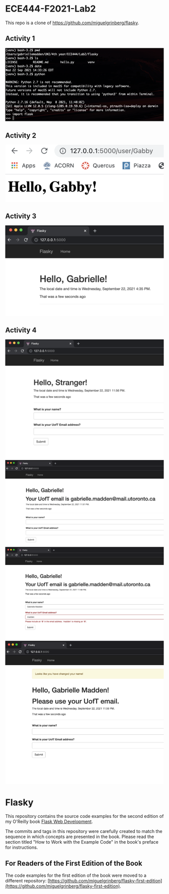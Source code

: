# ECE444-F2021-Lab2

This repo is a clone of https://github.com/miguelgrinberg/flasky.

## Activity 1
![1](https://github.com/gabriellemadden/ECE444-F2021-Lab2/blob/main/static/1.png?raw=true)

## Activity 2
![2](https://github.com/gabriellemadden/ECE444-F2021-Lab2/blob/main/static/2.png?raw=true)

## Activity 3
![3](https://github.com/gabriellemadden/ECE444-F2021-Lab2/blob/main/static/3.png?raw=true)

## Activity 4
![4-1](https://github.com/gabriellemadden/ECE444-F2021-Lab2/blob/main/static/4-1.png?raw=true)
![4-2](https://github.com/gabriellemadden/ECE444-F2021-Lab2/blob/main/static/4-2.png?raw=true)
![4-3](https://github.com/gabriellemadden/ECE444-F2021-Lab2/blob/main/static/4-3.png?raw=true)
![4-4](https://github.com/gabriellemadden/ECE444-F2021-Lab2/blob/main/static/4-4.png?raw=true)


Flasky
======

This repository contains the source code examples for the second edition of my O'Reilly book [Flask Web Development](http://www.flaskbook.com).

The commits and tags in this repository were carefully created to match the sequence in which concepts are presented in the book. Please read the section titled "How to Work with the Example Code" in the book's preface for instructions.

For Readers of the First Edition of the Book
--------------------------------------------

The code examples for the first edition of the book were moved to a different repository: [https://github.com/miguelgrinberg/flasky-first-edition](https://github.com/miguelgrinberg/flasky-first-edition).

